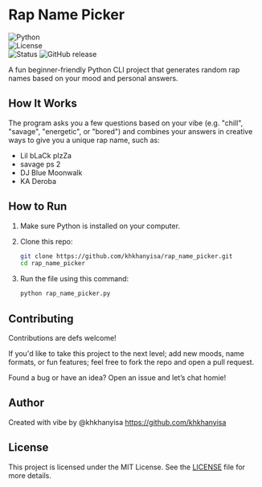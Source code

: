 # Rap Name Picker

![Python](https://img.shields.io/badge/python-3.10%2B-blue)  
![License](https://img.shields.io/badge/license-MIT-green)  
![Status](https://img.shields.io/badge/project-active-brightgreen)
![GitHub release](https://img.shields.io/github/v/release/khkhanyisa/rap_name_picker)

A fun beginner-friendly Python CLI project that generates random rap names based on your mood and personal answers.

## How It Works

The program asks you a few questions based on your vibe (e.g. "chill", "savage", "energetic", or "bored") and combines your answers in creative ways to give you a unique rap name, such as:
- Lil bLaCk pIzZa
- savage ps 2
- DJ Blue Moonwalk
- KA Deroba

## How to Run

1. Make sure Python is installed on your computer.
2. Clone this repo:

   ```bash
   git clone https://github.com/khkhanyisa/rap_name_picker.git
   cd rap_name_picker
3. Run the file using this command:

    ```bash
    python rap_name_picker.py

## Contributing

Contributions are defs welcome!

If you'd like to take this project to the next level; add new moods, name formats, or fun features; feel free to fork the repo and open a pull request.

Found a bug or have an idea? Open an issue and let’s chat homie!

## Author

Created with vibe by @khkhanyisa 
https://github.com/khkhanyisa 

## License

This project is licensed under the MIT License.
See the [LICENSE](LICENSE) file for more details.